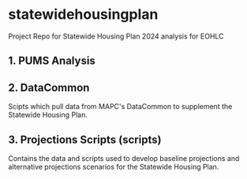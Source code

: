 # statewidehousingplan
Project Repo for Statewide Housing Plan 2024 analysis for EOHLC

## 1. PUMS Analysis

## 2. DataCommon 
Scipts which pull data from MAPC's DataCommon to supplement the Statewide Housing Plan.

## 3. Projections Scripts (scripts)
Contains the data and scripts used to develop baseline projections and alternative
projections scenarios for the Statewide Housing Plan.
